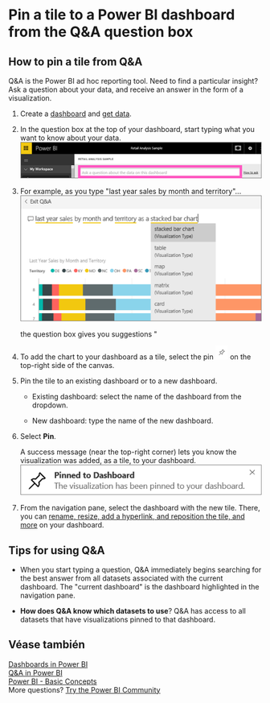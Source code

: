 <properties
   pageTitle="Pin a tile to a Power BI dashboard from the Q&amp;A question box"
   description="Documentation on how to pin a tile to a Power BI dashboard from the Q&amp;A question box"
   services="powerbi"
   documentationCenter=""
   authors="mihart"
   manager="mblythe"
   backup=""
   editor=""
   tags=""
   qualityFocus="no"
   qualityDate=""/>

<tags
   ms.service="powerbi"
   ms.devlang="NA"
   ms.topic="article"
   ms.tgt_pltfrm="NA"
   ms.workload="powerbi"
   ms.date="10/08/2016"
   ms.author="mihart"/>

# Pin a tile to a Power BI dashboard from the Q&amp;A question box  
## How to pin a tile from Q&amp;A
Q&amp;A is the Power BI ad hoc reporting tool. Need to find a particular insight? Ask a question about your data, and receive an answer in the form of a visualization.

1.  Create a <bpt id="p1">[</bpt>dashboard<ept id="p1">](powerbi-service-dashboards.md)</ept> and <bpt id="p2">[</bpt>get data<ept id="p2">](powerbi-service-get-data.md)</ept>.

2.  In the question box at the top of your dashboard, start typing what you want to know about your data.  
    ![](media/powerbi-service-pin-a-tile-to-a-dashboard-from-the-question-box/PBI_QnAQuestionBoxNew.png)

3.  For example, as you type "last year sales by month and territory"...  
    ![](media/powerbi-service-pin-a-tile-to-a-dashboard-from-the-question-box/power-bi-type-q-and-a.png)

    the question box gives you suggestions "

4.  To add the chart to your dashboard as a tile, select the pin <ph id="ph1">![](media/powerbi-service-pin-a-tile-to-a-dashboard-from-the-question-box/PBI_PinTile.png)</ph> on the top-right side of the canvas.

5.  Pin the tile to an existing dashboard or to a new dashboard. 

    -   Existing dashboard: select the name of the dashboard from the dropdown.

    -   New dashboard: type the name of the new dashboard.

6.  Select <bpt id="p1">**</bpt>Pin<ept id="p1">**</ept>.

    A success message (near the top-right corner) lets you know the visualization was added, as a tile, to your dashboard.  
    ![](media/powerbi-service-pin-a-tile-to-a-dashboard-from-the-question-box/pinSuccess.png)

7.  From the navigation pane, select the dashboard with the new tile. There, you can <bpt id="p1">[</bpt>rename, resize, add a hyperlink, and reposition the tile, and more<ept id="p1">](powerbi-service-edit-a-tile-in-a-dashboard.md)</ept> on your dashboard. 

## Tips for using Q&amp;A  
-   When you start typing a question, Q&amp;A immediately begins searching for the best answer from all datasets associated with the current dashboard.  The "current dashboard" is the dashboard highlighted in the navigation pane.

-   <bpt id="p1">**</bpt>How does Q&amp;A know which datasets to use<ept id="p1">**</ept>?  Q&amp;A has access to all datasets that have visualizations pinned to that dashboard.

## Véase también  
[Dashboards in Power BI](powerbi-service-dashboards.md)  
[Q&amp;A in Power BI](powerbi-service-q-and-a.md)  
[Power BI - Basic Concepts](powerbi-service-basic-concepts.md)  
More questions? [Try the Power BI Community](http://community.powerbi.com/)

